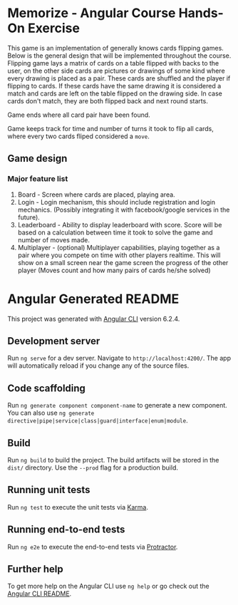 # Memorize - Angular Course Hands-On Exercise
This game is an implementation of generally knows cards flipping games. Below is the general design that will be implemented throughout the course.
Flipping game lays a matrix of cards on a table flipped with backs to the user, on the other side cards are pictures or drawings of some kind where every drawing is placed as a pair. These cards are shuffled and the player if flipping to cards. If these cards have the same drawing it is considered a match and cards are left on the table flipped on the drawing side. In case cards don't match, they are both flipped back and next round starts.

Game ends where all card pair have been found. 

Game keeps track for time and number of turns it took to flip all cards, where every two cards fliped considered a `move`.

## Game design

### Major feature list
1. Board - Screen where cards are placed, playing area.
1. Login - Login mechanism, this should include registration and login mechanics. (Possibly integrating it with facebook/google services in the future).
1. Leaderboard - Ability to display leaderboard with score. Score will be based on a calculation between time it took to solve the game and number of moves made.
1. Multiplayer - (optional) Multiplayer capabilities, playing together as a pair where you compete on time with other players realtime. This will show on a small screen near the game screen the progress of the other player (Moves count and how many pairs of cards he/she solved)



# Angular Generated README

This project was generated with [Angular CLI](https://github.com/angular/angular-cli) version 6.2.4.

## Development server

Run `ng serve` for a dev server. Navigate to `http://localhost:4200/`. The app will automatically reload if you change any of the source files.

## Code scaffolding

Run `ng generate component component-name` to generate a new component. You can also use `ng generate directive|pipe|service|class|guard|interface|enum|module`.

## Build

Run `ng build` to build the project. The build artifacts will be stored in the `dist/` directory. Use the `--prod` flag for a production build.

## Running unit tests

Run `ng test` to execute the unit tests via [Karma](https://karma-runner.github.io).

## Running end-to-end tests

Run `ng e2e` to execute the end-to-end tests via [Protractor](http://www.protractortest.org/).

## Further help

To get more help on the Angular CLI use `ng help` or go check out the [Angular CLI README](https://github.com/angular/angular-cli/blob/master/README.md).


